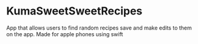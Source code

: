 # KumaSweetSweetRecipes
App that allows users to find random recipes save and make edits to them on the app. Made for apple phones using swift
